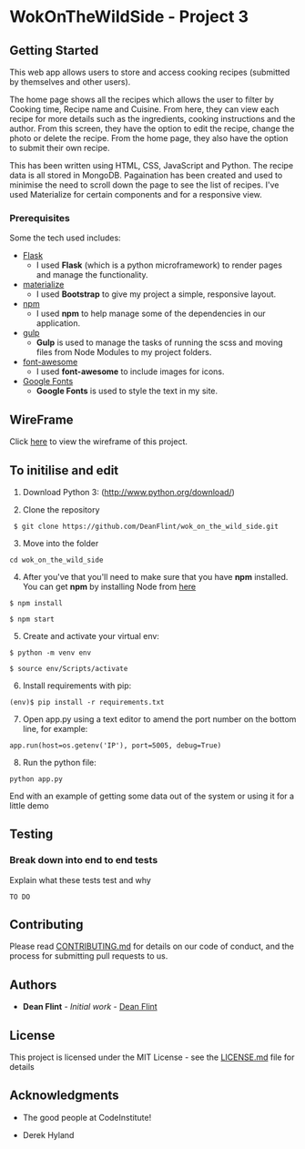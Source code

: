 # WokOnTheWildSide - Project 3

## Getting Started

This web app allows users to store and access cooking recipes (submitted by themselves and other users). 

The home page shows all the recipes which allows the user to filter by Cooking time, Recipe name and Cuisine. 
From here, they can view each recipe for more details such as the ingredients, cooking instructions and the author. 
From this screen, they have the option to edit the recipe, change the photo or delete the recipe. 
From the home page, they also have the option to submit their own recipe.

This has been written using HTML, CSS, JavaScript and Python. 
The recipe data is all stored in MongoDB. 
Pagaination has been created and used to minimise the need to scroll down the page to see the list of recipes. 
I've used Materialize for certain components and for a responsive view.

### Prerequisites

Some the tech used includes:

- [Flask](http://flask.pocoo.org/)
    - I used **Flask** (which is a python microframework) to render pages and manage the functionality.
- [materialize](https://materializecss.com/)
    - I used **Bootstrap** to give my project a simple, responsive layout.
- [npm](https://www.npmjs.com/)
    - I used **npm** to help manage some of the dependencies in our application.
- [gulp](https://gulpjs.com/)
    - **Gulp** is used to manage the tasks of running the scss and moving files from Node Modules to my project folders.
- [font-awesome](http://fontawesome.io/)
    - I used **font-awesome** to include images for icons.
- [Google Fonts](https://fonts.google.com/) 
    - **Google Fonts** is used to style the text in my site.

## WireFrame

Click [here](wireframe.pdf) to view the wireframe of this project.

## To initilise and edit

1. Download Python 3: (http://www.python.org/download/)

2. Clone the repository 

``` $ git clone https://github.com/DeanFlint/wok_on_the_wild_side.git```

3. Move into the folder

``` cd wok_on_the_wild_side ```

4. After you've that you'll need to make sure that you have **npm** installed. You can get **npm** by installing Node from [here](https://nodejs.org/en/)

``` $ npm install ```

``` $ npm start ```


5. Create and activate your virtual env:

``` $ python -m venv env ```

``` $ source env/Scripts/activate ```

6. Install requirements with pip:

``` (env)$ pip install -r requirements.txt ```

7. Open app.py using a text editor to amend the port number on the bottom line, for example:

``` app.run(host=os.getenv('IP'), port=5005, debug=True) ```

8. Run the python file:

``` python app.py ```

End with an example of getting some data out of the system or using it for a little demo

## Testing

### Break down into end to end tests

Explain what these tests test and why

```
TO DO
```

## Contributing

Please read [CONTRIBUTING.md](https://gist.github.com/PurpleBooth/b24679402957c63ec426) for details on our code of conduct, and the process for submitting pull requests to us.

## Authors

* **Dean Flint** - *Initial work* - [Dean Flint](https://github.com/DeanFlint)


## License

This project is licensed under the MIT License - see the [LICENSE.md](LICENSE.md) file for details

## Acknowledgments

* The good people at CodeInstitute!

* Derek Hyland
